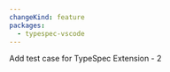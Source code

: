 ```yaml
---
changeKind: feature
packages:
  - typespec-vscode
---
```


Add test case for TypeSpec Extension - 2
